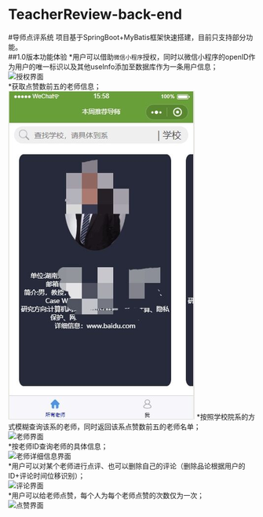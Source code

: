 # TeacherReview-back-end
#导师点评系统
项目基于SpringBoot+MyBatis框架快速搭建，目前只支持部分功能。<br/>
##1.0版本功能体验
*用户可以借助`微信小程序`授权，同时以微信小程序的openID作为用户的唯一标识以及其他useInfo添加至数据库作为一条用户信息；<br/>
![授权界面](src/main/resources/static/authorize.jpg?imageMogr2/auto-orient/strip%7CimageView2/2/w/300)<br/>
*获取点赞数前五的老师信息；<br/>
![主页界面](src/main/resources/static/recomment.jpg)
*按照学校院系的方式模糊查询该系的老师，同时返回该系点赞数前五的老师名单；<br/>
![老师界面](src/main/resources/static/teachers.jpg)<br/>
*按老师ID查询老师的具体信息；<br/>
![老师详细信息界面](src/main/resources/static/deatils.jpg)<br/>
*用户可以对某个老师进行点评、也可以删除自己的评论（删除品论根据用户的ID+评论时间位移识别）；<br/>
![评论界面](src/main/resources/static/commment.jpg)<br/>
*用户可以给老师点赞，每个人为每个老师点赞的次数仅为一次；<br/>
![点赞界面](src/main/resources/static/support.jpg)<br/>
